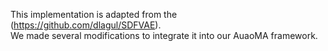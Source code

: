 This implementation is adapted from the (https://github.com/dlagul/SDFVAE).  
We made several modifications to integrate it into our AuaoMA framework.
